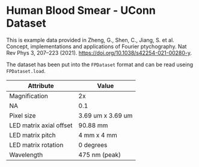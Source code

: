 # Human Blood Smear - UConn Dataset

This is example data provided in Zheng, G., Shen, C., Jiang, S. et al. Concept, implementations and applications of Fourier ptychography. Nat Rev Phys 3, 207–223 (2021). https://doi.org/10.1038/s42254-021-00280-y.

The dataset has been put into the `FPDataset` format and can be read useing `FPDataset.load`.

| Attribute | Value |
| --------- | ----- |
| Magnification | 2x |
| NA | 0.1 |
| Pixel size | 3.69 um x 3.69 um |
| LED matrix axial offset | 90.88 mm |
| LED matrix pitch | 4 mm x 4 mm |
| LED matrix rotation | 0 degrees |
| Wavelength | 475 nm (peak) |
